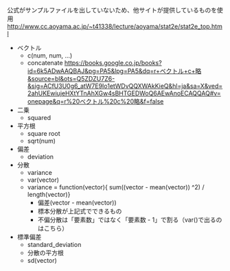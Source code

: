 公式がサンプルファイルを出していないため、他サイトが提供しているものを使用
http://www.cc.aoyama.ac.jp/~t41338/lecture/aoyama/stat2e/stat2e_top.html

* ベクトル
  * c(num, num, ...)
  * concatenate https://books.google.co.jp/books?id=6k5ADwAAQBAJ&pg=PA5&lpg=PA5&dq=r+ベクトル+c+略&source=bl&ots=Q5ZDZU7Z6-&sig=ACfU3U0g6_atW7E9Io1etWDvQQXWAkKieQ&hl=ja&sa=X&ved=2ahUKEwiujeHXtYTnAhXGw4sBHTGEDWoQ6AEwAnoECAQQAQ#v=onepage&q=r%20ベクトル%20c%20略&f=false
* 二乗
  * squared
* 平方根
  * square root
  * sqrt(num)
* 偏差
  * deviation
* 分散
  * variance
  * var(vector)
  * variance = function(vector){ sum((vector - mean(vector)) ^2) / length(vector)}
    * 偏差(vector - mean(vector))
    * 標本分散が上記式でできるもの
    * 不偏分散は「要素数」ではなく「要素数 - 1」で割る（var()で出るのはこちら）
* 標準偏差
  * standard_deviation
  * 分散の平方根
  * sd(vector)